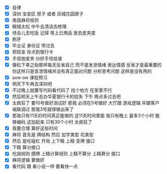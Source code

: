 - [x] 自律
- [x] 深圳 宝安区 房子 或者 凤城花园房子
- [x] 南昌麻将规则
- [x] 眼镜太松 中午去清洁去修理
- [x] 待会儿去吃饭 记得 带上日用品 放去皮夹度
- [x] 刷牙
- [x] 毕业证 身份证  带过去
- [x] 把现金 存点到银行卡
- [x] 手信放皮夹 分好手信给谁
- [x] 像松下幸之助那样每天反省自己 而不是发泄情绪 表达情感 反省才是最重要的 你这样只是宣泄情绪并没有真正面对问题 分析思考问题 这样是没有用的
- [x] aow ow 课程预习
- [x] 明天下午再去深圳吧
- [x] 不过晚上就要写代码看代码了 找个地方 在家里不行 
- [x] 然后明天上午去办华夏银行卡的挂失 下午 两点多过去吧
- [x] 太疯狂了 要10号做好测试好 那我 必须在5号做好 大厅跟 游戏逻辑  并跟客户端联调过 那我3号就得做出来了
- [x] 那我只有11天的时间真正能做的 这11天时间里面 我只有晚上 最多3个小时 能够编码 这加起来 只有30个小时 太疯狂了
- [x] 我要合理 算好这些时间
- [x] 麻将 首先是 牌结构  然后 加字类型 花类型 
- [x] 然后 是吃碰杠 开局 上下精 上精 变牌 接口
- [x] 下精 算分接口
- [x] 吃胡规则 摸牌 上精计算规则 上精不算分 上精算分 接口
- [x] 麻将逻辑 要做好
- [x] 看代码 跟 看小说一样 要看快一点 
